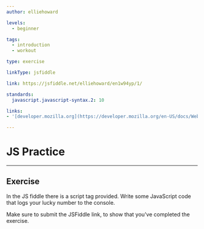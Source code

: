 ```yaml
---
author: elliehoward

levels:
  - beginner

tags:
  - introduction
  - workout

type: exercise

linkType: jsfiddle

link: https://jsfiddle.net/elliehoward/en1w94yp/1/

standards:
  javascript.javascript-syntax.2: 10

links:
- '[developer.mozilla.org](https://developer.mozilla.org/en-US/docs/Web/API/HTMLScriptElement){website}'

---
```


# JS Practice

---
## Exercise

In the JS fiddle there is a script tag provided. Write some JavaScript code that logs your lucky number to the console.


Make sure to submit the JSFiddle link, to show that you've completed the exercise.
 
